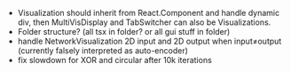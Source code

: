 * Visualization should inherit from React.Component and handle dynamic div, then MultiVisDisplay and TabSwitcher can also be Visualizations.
* Folder structure? (all tsx in folder? or all gui stuff in folder)
* handle NetworkVisualization 2D input and 2D output when input≠output (currently falsely interpreted as auto-encoder)
* fix slowdown for XOR and circular after 10k iterations
